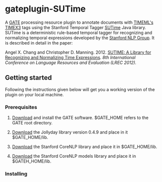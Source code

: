 # gateplugin-SUTime

A [GATE](https://gate.ac.uk) processing resource plugin to annotate documents with [TIMEML's TIMEX3](http://www.timeml.org/tempeval2/tempeval2-trial/guidelines/timex3guidelines-072009.pdf) tags using the Stanford Temporal Tagger [SUTime](https://nlp.stanford.edu/software/sutime.shtml) Java library. SUTime is a deterministic rule-based temporal tagger for recognizing and normalizing temporal expressions developed by the [Stanford NLP Group](https://nlp.stanford.edu). It is described in detail in the paper: 

Angel X. Chang and Christopher D. Manning. 2012. [SUTIME: A Library for Recognizing and Normalizing Time Expressions](https://nlp.stanford.edu/pubs/lrec2012-sutime.pdf). *8th International Conference on Language Resources and Evaluation (LREC 2012).*

## Getting started

Following the instructions given below will get you a working version of the plugin on your local machine.

### Prerequisites

1. [Download](https://gate.ac.uk/download/) and install the GATE software. $GATE_HOME refers to the GATE root directory.

2. [Download](http://central.maven.org/maven2/de/jollyday/jollyday/0.4.9/jollyday-0.4.9.jar) the Jollyday library version 0.4.9 and place in it $GATE_HOME/lib.

3. [Download](http://central.maven.org/maven2/edu/stanford/nlp/stanford-corenlp/3.8.0/stanford-corenlp-3.8.0.jar) the Stanford CoreNLP library and place it in $GATE_HOME/lib.

4. [Download](http://central.maven.org/maven2/edu/stanford/nlp/stanford-corenlp/3.8.0/stanford-corenlp-3.8.0-models.jar) the Stanford CoreNLP models library and place it in $GATEH_HOME/lib.

### Installing

